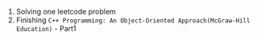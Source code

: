 1. Solving one leetcode problem
2. Finishing `C++ Programming: An Object-Oriented Approach(McGraw-Hill Education)` - Part1
